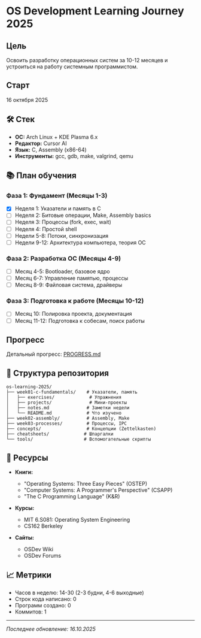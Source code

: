 # OS Development Learning Journey 2025

## Цель
Освоить разработку операционных систем за 10-12 месяцев и устроиться на работу системным программистом.

## Старт
16 октября 2025

## 🛠️ Стек
- **ОС:** Arch Linux + KDE Plasma 6.x
- **Редактор:** Cursor AI
- **Язык:** C, Assembly (x86-64)
- **Инструменты:** gcc, gdb, make, valgrind, qemu

## 📚 План обучения

### Фаза 1: Фундамент (Месяцы 1-3)
- [x] Неделя 1: Указатели и память в C
- [ ] Неделя 2: Битовые операции, Make, Assembly basics
- [ ] Неделя 3: Процессы (fork, exec, wait)
- [ ] Неделя 4: Простой shell
- [ ] Недели 5-8: Потоки, синхронизация
- [ ] Недели 9-12: Архитектура компьютера, теория ОС

### Фаза 2: Разработка ОС (Месяцы 4-9)
- [ ] Месяц 4-5: Bootloader, базовое ядро
- [ ] Месяц 6-7: Управление памятью, процессы
- [ ] Месяц 8-9: Файловая система, драйверы

### Фаза 3: Подготовка к работе (Месяцы 10-12)
- [ ] Месяц 10: Полировка проекта, документация
- [ ] Месяц 11-12: Подготовка к собесам, поиск работы

## Прогресс
Детальный прогресс: [PROGRESS.md](PROGRESS.md)

## 📁 Структура репозитория
```
os-learning-2025/
├── week01-c-fundamentals/    # Указатели, память
│   ├── exercises/             # Упражнения
│   ├── projects/              # Мини-проекты
│   ├── notes.md              # Заметки недели
│   └── README.md             # Что изучено
├── week02-assembly/          # Assembly, Make
├── week03-processes/         # Процессы, IPC
├── concepts/                 # Концепции (Zettelkasten)
├── cheatsheets/             # Шпаргалки
└── tools/                   # Вспомогательные скрипты
```

## 📖 Ресурсы
- **Книги:**
  - "Operating Systems: Three Easy Pieces" (OSTEP)
  - "Computer Systems: A Programmer's Perspective" (CSAPP)
  - "The C Programming Language" (K&R)
  
- **Курсы:**
  - MIT 6.S081: Operating System Engineering
  - CS162 Berkeley
  
- **Сайты:**
  - OSDev Wiki
  - OSDev Forums


## 📈 Метрики
- Часов в неделю: 14-30 (2-3 будни, 4-6 выходные)
- Строк кода написано: 0
- Программ создано: 0
- Коммитов: 1

---

*Последнее обновление: 16.10.2025*